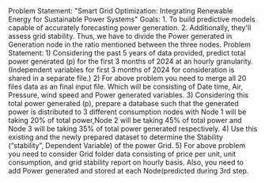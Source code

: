 <!------------ "Hackwave" a National Level 24 Hours Hackathon -------------!>

Problem Statement: 
 "Smart Grid Optimization: Integrating Renewable Energy for Sustainable Power Systems"

Goals:
  1. To build predictive models capable of accurately forecasting power generation.
  2. Additionally, they'll assess grid stability. Thus, we have to divide the Power generated in Generation node in the ratio mentioned between the three nodes.

Problem Statement: 
  1) Considering the past 5 years of data provided, predict total power generated (p) for the first 3 months of 2024 at an hourly granularity. (Independent variables for first 3 
  months of 2024 for consideration is shared in a separate file.) 
  2) For above problem you need to merge all 20 files data as an final input file. Which will be consisting of Date time, Air, Pressure, wind speed and Power generated variables.
  3) Considering this total power generated (p), prepare a database such that the generated power is distributed to 3 different consumption nodes with Node 1 will be taking 20% of total power,Node 2 will be 
  taking 45% of total power and Node 3 will be taking 35% of total power generated respectively.
  4) Use this existing and the newly prepared dataset to determine the Stability (“stability”, Dependent Variable) of the power Grid.
  5) For above problem you need to consider Grid folder data consisting of price per unit, unit consumption, and grid stability report on hourly basis. Also, you need to add Power generated and stored at each Node(predicted during 3rd step.
